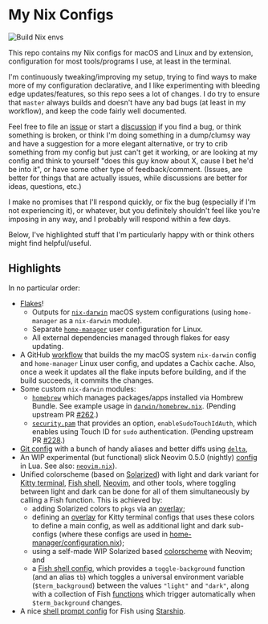 # My Nix Configs

![Build Nix envs](https://github.com/malob/nixpkgs/workflows/Build%20Nix%20envs/badge.svg)

This repo contains my Nix configs for macOS and Linux and by extension, configuration for most tools/programs I use, at least in the terminal.

I'm continuously tweaking/improving my setup, trying to find ways to make more of my configuration declarative, and I like experimenting with bleeding edge updates/features, so this repo sees a lot of changes. I do try to ensure that `master` always builds and doesn't have any bad bugs (at least in my workflow), and keep the code fairly well documented.

Feel free to file an [issue](https://github.com/malob/nixpkgs/issues) or start a [discussion](https://github.com/malob/nixpkgs/discussions) if you find a bug, or think something is broken, or think I'm doing something in a dump/clumsy way and have a suggestion for a more elegant alternative, or try to crib something from my config but just can't get it working, or are looking at my config and think to yourself "does this guy know about X, cause I bet he'd be into it", or have some other type of feedback/comment. (Issues, are better for things that are actually issues, while discussions are better for ideas, questions, etc.)

I make no promises that I'll respond quickly, or fix the bug (especially if I'm not experiencing it), or whatever, but you definitely shouldn't feel like you're imposing in any way, and I probably will respond within a few days.

Below, I've highlighted stuff that I'm particularly happy with or think others might find helpful/useful.

## Highlights

In no particular order:

* [Flakes](./flake.nix)!
  * Outputs for [`nix-darwin`](https://github.com/LnL7/nix-darwin) macOS system configurations (using `home-manager` as a `nix-darwin` module).
  * Separate [`home-manager`](https://github.com/nix-community/home-manager) user configuration for Linux.
  * All external dependencies managed through flakes for easy updating.
* A GitHub [workflow](./.github/workflows/ci.yml) that builds the my macOS system `nix-darwin` config and `home-manager` Linux user config, and updates a Cachix cache. Also, once a week it updates all the flake inputs before building, and if the build succeeds, it commits the changes.
* Some custom `nix-darwin` modules:
  * [`homebrew`](./darwin/modules/homebrew.nix) which manages packages/apps installed via Hombrew Bundle. See example usage in [`darwin/homebrew.nix`](./darwin/homebrew.nix). (Pending upstream PR [#262](https://github.com/LnL7/nix-darwin/pull/262).)
  * [`security.pam`](./darwin/modules/security/pam.nix) that provides an option, `enableSudoTouchIdAuth`, which enables using Touch ID for `sudo` authentication. (Pending upstream PR [#228](https://github.com/LnL7/nix-darwin/pull/228).)
* [Git config](home-manager/git.nix) with a bunch of handy aliases and better diffs using [`delta`](https://github.com/dandavison/delta),
* An WIP experimental (but functional) slick Neovim 0.5.0 (nightly) [config](.configs/nvim) in Lua. See also: [`neovim.nix`](./home-manager/neovim.nix)).
* Unified colorscheme (based on [Solarized](https://ethanschoonover.com/solarized/)) with light and dark variant for [Kitty terminal](https://sw.kovidgoyal.net/kitty), [Fish shell](https://fishshell.com), [Neovim](https://neovim.io), and other tools, where toggling between light and dark can be done for all of them simultaneously by calling a Fish function. This is achieved by:
  * adding Solarized colors to `pkgs` via an [overlay](./overlays/solarized-colors.nix);
  * defining an [overlay](./overlays/kitty-configs.nix) for Kitty terminal configs that uses these colors to define a main config, as well as additional light and dark sub-configs (where these configs are used in [home-manager/configuration.nix](./home-manager/configuration.nix));
  * using a self-made WIP Solarized based [colorscheme](./configs/nvim/lua/MaloSolarized.lua) with Neovim; and
  * a [Fish shell config](./home-manager/shells.nix), which provides a `toggle-background` function (and an alias `tb`) which toggles a universal environment variable (`$term_background`) between the values `"light"` and `"dark"`, along with a collection of Fish [functions](https://github.com/malob/nixpkgs/search?q=onVariable+%3D+%22term_background%22) which trigger automatically when `$term_background` changes.
* A nice [shell prompt config](./home-manager/shells.nix) for Fish using [Starship](https://starship.rs).
